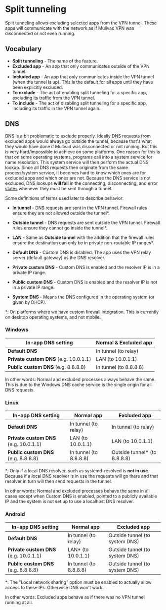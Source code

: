 # Split tunneling

Split tunneling allows excluding selected apps from the VPN tunnel. These apps will communicate with the network as if Mullvad VPN was disconnected or not even running.

## Vocabulary

* **Split tunneling** - The name of the feature.
* **Excluded app** - An app that only communicates outside of the VPN tunnel.
* **Included app** - An app that only communicates inside the VPN tunnel (when the tunnel is up).
  This is the default for all apps until they have been explicitly excluded.
* **To exclude** - The act of enabling split tunneling for a specific app, excluding its traffic
  from the VPN tunnel.
* **To include** - The act of disabling split tunneling for a specific app, including its traffic
  in the VPN tunnel again.

## DNS

DNS is a bit problematic to exclude properly. Ideally DNS requests from excluded apps would
always go outside the tunnel, because that's what they would have done if Mullvad was disconnected
or not running. But this is very hard/impossible to achieve on some platforms.
One reason for this is that on some operating systems, programs call into a system service
for name resolution. This system service will then perform the actual DNS lookup.
Since all DNS requests then originate from the same process/system service, it becomes hard
to know which ones are for excluded apps and which ones are not. Because the DNS service is not
excluded, DNS lookups **will fail** in the connecting, disconnecting, and error
[states](architecture.md) whenever they must be sent through a tunnel.

Some definitions of terms used later to describe behavior:

* **In tunnel** - DNS requests are sent in the VPN tunnel. Firewall rules ensure they
    are not allowed outside the tunnel*.
* **Outside tunnel** - DNS requests are sent outside the VPN tunnel. Firewall rules ensure
    they cannot go inside the tunnel*.
* **LAN** - Same as **Outside tunnel** with the addition that the firewall rules ensure
    the destination can only be in private non-routable IP ranges*.

* **Default DNS** - Custom DNS is disabled. The app uses the VPN relay server (default gateway)
    as the DNS resolver.
* **Private custom DNS** - Custom DNS is enabled and the resolver IP is in a private IP range.
* **Public custom DNS** - Custom DNS is enabled and the resolver IP is not in a private IP range.
* **System DNS** - Means the DNS configured in the operating system (or given by DHCP).

*: On platforms where we have custom firewall integration. This is currently on desktop operating
  systems, and not mobile.

### Windows

| In-app DNS setting | Normal & Excluded app |
|-|-|
| **Default DNS** | In tunnel (to relay) |
| **Private custom DNS** (e.g. 10.0.1.1) | LAN (to 10.0.1.1) |
| **Public custom DNS** (e.g. 8.8.8.8) | In tunnel (to 8.8.8.8) |

In other words: Normal and excluded processes always behave the same. This is due to the
Windows DNS cache service is the single origin for all DNS requests.

### Linux

| In-app DNS setting | Normal app | Excluded app |
|-|-|-|
| **Default DNS** | In tunnel (to relay) | In tunnel (to relay) |
| **Private custom DNS** (e.g. 10.0.1.1) | LAN (to 10.0.1.1) | LAN (to 10.0.1.1) |
| **Public custom DNS** (e.g. 8.8.8.8) | In tunnel (to 8.8.8.8) | Outside tunnel* (to 8.8.8.8) |

*: Only if a local DNS resolver, such as systemd-resolved is **not in use**. Because if a
local DNS resolver is in use the requests will go there and that resolver in turn will then
send requests in the tunnel.

In other words: Normal and excluded processes behave the same in all cases except when Custom DNS
is enabled, pointed to a publicly available IP and the system is not set up to use a localhost DNS
resolver.

### Android

| In-app DNS setting | Normal app | Excluded app |
|-|-|-|
| **Default DNS** | In tunnel (to relay) | Outside tunnel (to system DNS) |
| **Private custom DNS** (e.g. 10.0.1.1) | LAN* (to 10.0.1.1) | Outside tunnel (to system DNS) |
| **Public custom DNS** (e.g. 8.8.8.8) | In tunnel (to 8.8.8.8) | Outside tunnel (to system DNS) |

*: The "Local network sharing" option must be enabled to actually allow access to these IPs.
Otherwise DNS won't work.

In other words: Excluded apps behave as if there was no VPN tunnel running at all.
